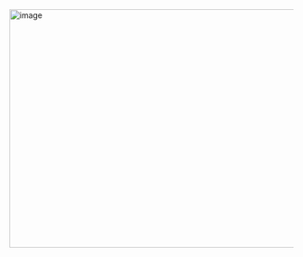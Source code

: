 <img width="672" height="423" alt="image" src="https://github.com/user-attachments/assets/c100793e-5abf-453f-a456-22efc80e19db" />

